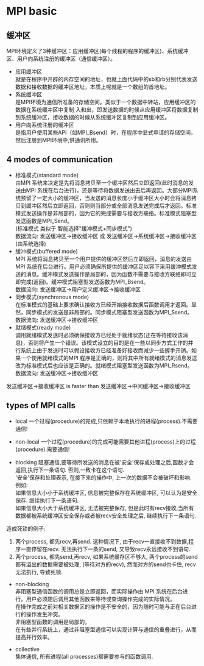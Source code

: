 # MPI basic
## 缓冲区
MPI环境定义了3种缓冲区：应用缓冲区(每个线程的程序的缓冲区)、系统缓冲区、用户向系统注册的缓冲区（通信缓冲区）。  
- 应用缓冲区  
就是在程序中开辟的内存空间的地址，也就上面代码中的sb和rb分别代表发送数据和接收数据的缓冲区地址，本质上呢就是一个数组的首地址。  
- 系统缓冲区  
是MPI环境为通信所准备的存储空间。类似于一个数据中转站，应用缓冲区的数据在系统缓冲区中复制 入和出，即发送数据的时候从应用缓冲区将数据复制到系统缓冲区，接收数据的时候从系统缓冲区复制到应用缓冲区。 
- 用户向系统注册的缓冲区  
是指用户使用某些API（如MPI_Bsend）时，在程序中显式申请的存储空间，然后注册到MPI环境中,供通讯所用。

## 4 modes of communication
- 标准模式(standard mode)   
由MPI 系统来决定是先将消息拷贝至一个缓冲区然后立即返回(此时消息的发送由MPI 系统在后台进行)，还是等待将数据发送出去后再返回。大部分MPI系统预留了一定大小的缓冲区，当发送的消息长度小于缓冲区大小时会将消息拷贝到缓冲区然后立即返回，否则则当部分或全部消息发送完成后才返回。标准模式发送操作是非局部的，因为它的完成需要与接收方联络。标准模式阻塞型发送函数是MPI_Send。  
(标准模式 类似于 智能选择"缓冲模式+同步模式")  
数据流向: 发送缓冲区->接收缓冲区 或 发送缓冲区->系统缓冲区->接收缓冲区 (由系统选择)  
- 缓冲模式(buffered mode)   
MPI 系统将消息拷贝至一个用户提供的缓冲区然后立即返回，消息的发送由MPI 系统在后台进行。用户必须确保所提供的缓冲区足以容下采用缓冲模式发送的消息。缓冲模式发送操作是局部的，因为函数不需要与接收方联络即可立即完成(返回)。缓冲模式阻塞型发送函数为MPI_Bsend。  
数据流向: 发送缓冲区->用户定义缓冲区->接收缓冲区  
- 同步模式(synchronous mode)   
在标准模式的基础上要求确认接收方已经开始接收数据后函数调用才返回。显然，同步模式的发送是非局部的。同步模式阻塞型发送函数为MPI_Ssend。  
数据流向: 发送缓冲区->接收缓冲区  
- 就绪模式(ready mode)   
调用就绪模式发送时必须确保接收方已经处于就绪状态(正在等待接收该消息)，否则将产生一个错误。该模式设立的目的是在一些以同步方式工作的并行系统上由于发送时可以假设接收方已经准备好接收而减少一些握手开销。如果一个使用就绪模式的MPI 程序是正确的，则将其中所有就绪模式的消息发送改为标准模式后也应该是正确的。就绪模式阻塞型发送函数为MPI_Rsend。  
数据流向: 发送缓冲区->接收缓冲区  

发送缓冲区->接收缓冲区 is faster than 发送缓冲区->中间缓冲区->接收缓冲区  

## types of MPI calls
- local
一个过程(procedure)的完成,只依赖于本地执行的进程(process).不需要通信!  
- non-local
一个过程(procedure)的完成可能需要其他进程(process)上的过程(procedure).需要通信!  

- blocking
阻塞通信,要等待所发送的消息在被'安全'保存或处理之后,函数才会返回,执行下一条语句. 否则,一致卡在这个语句.  
'安全'保存和处理表示, 在接下来的操作中, 上一次的数据不会被破坏和影响.  
例如:  
如果信息大小小于系统缓冲区, 信息被完整保存在系统缓冲区, 可以认为是安全保存. 继续执行下一条语句.   
如果信息大小大于系统缓冲区, 无法被完整保存, 但是此时有recv接收,当所有数据都被系统缓冲区安全保存或者被recv安全处理之后, 继续执行下一条语句.  

造成死锁的例子:  
1. 两个process, 都先recv,再send. 这种情况下, 由于recv一直接收不到数据,程序一直停留在recv. 无法执行下一条的send, 又导致recv永远接收不到语句.  
2. 两个process, 都先send,再recv, 如果系统缓存区不够大, 两个process的send都有溢出的数据需要被处理, (等待对方的recv), 然而对方的send也卡住, recv无法执行, 导致死锁.  

- non-blocking  
非阻塞型通信函数的调用总是立即返回，而实际操作由 MPI 系统在后台进行。用户必须随后调用其他函数来等待或查询操作完成的实际情况。  
在操作完成之前对相关数据区的操作是不安全的，因为随时可能与正在后台进行的操作发生冲突。  
非阻塞型函数的调用是局部的。  
在有些并行系统上，通过非阻塞型通信可以实现计算与通信的重叠进行，从而提高并行效率。   

- collective  
集体通信, 所有进程(all processes)都需要参与的函数调用.  

